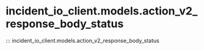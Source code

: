 # incident_io_client.models.action_v2_response_body_status

::: incident_io_client.models.action_v2_response_body_status
